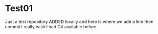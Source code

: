 Test01
======

Just a test repository ADDED locally
and here is where we add a line then commit
I really wish I had Git available before 